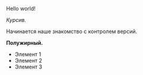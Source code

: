 Hello world!

*Курсив.*

Начинается наше знакомство с контролем версий.

**Полужирный.**

* Элемент 1
* Элемент 2
* Элемент 3